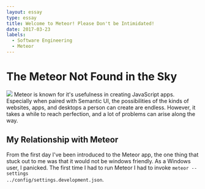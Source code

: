 ```yaml
---
layout: essay
type: essay
title: Welcome to Meteor! Please Don't be Intimidated!
date: 2017-03-23
labels:
  - Software Engineering
  - Meteor
---
```

# The Meteor Not Found in the Sky
<img class="ui image" src="http://naturaily.com/images/meteor.png">
Meteor is known for it's usefulness in creating JavaScript apps.  Especially when paired with Semantic UI, the possibilities of the kinds of websites, apps, and desktops a person can create are endless.  However, it takes a while to reach perfection, and a lot of problems can arise along the way.

## My Relationship with Meteor
From the first day I've been introduced to the Meteor app, the one thing that stuck out to me was that it would not be windows friendly.  As a Windows user, I panicked.  The first time I had to run Meteor I had to invoke <code class="highlighter-rouge">meteor --settings ../config/settings.development.json</code>.
